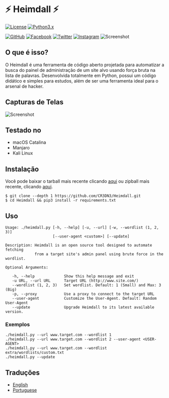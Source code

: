 # ⚡️ Heimdall ⚡️
[![License](https://img.shields.io/badge/Licença-MIT-critical.svg?style=flat-square)](https://github.com/CR3DN3/Heimdall/blob/master/LICENSE) [![Python3.x](https://img.shields.io/badge/Python-3.8-yellow.svg?style=flat-square&logo=python)](https://www.python.org/)

[![GitHub](https://img.shields.io/badge/GitHub-CR3DN3-inactive.svg?style=social&logo=github)](https://github.com/CR3DN3/)
[![Facebook](https://img.shields.io/badge/Facebook-inactive.svg?style=social&logo=Facebook)](https://www.facebook.com/oldygor/)
[![Twitter](https://img.shields.io/badge/Twitter-CR3DN3-inactive.svg?style=social&logo=twitter)](https://twitter.com/CR3DN3/)
[![Instagram](https://img.shields.io/badge/Instagram-inactive.svg?style=social&logo=Instagram)](https://instagram.com/oldygor)
![Screenshot](https://raw.githubusercontent.com/CR3DN3/Heimdall/master/doc/images/heimdall.gif)

## O que é isso?

O Heimdall é uma ferramenta de código aberto projetada para automatizar a busca do painel de administração de um site alvo usando força bruta na lista de palavras. Desenvolvida totalmente em Python, possui um código didático e simples para estudos, além de ser uma ferramenta ideal para o arsenal de hacker.

## Capturas de Telas

![Screenshot](https://raw.githubusercontent.com/CR3DN3/Heimdall/master/doc/images/screenshot.png)

## Testado no

* macOS Catalina
* Manjaro
* Kali Linux

## Instalação

Você pode baixar o tarball mais recente clicando [aqui](https://github.com/CR3DN3/Heimdall/tarball/master) ou zipball mais recente, clicando [aqui](https://github.com/CR3DN3/Heimdall/zipball/master).

    $ git clone --depth 1 https://github.com/CR3DN3/Heimdall.git
    $ cd Heimdall && pip3 install -r requirements.txt

## Uso

```
Usage: ./heimdall.py [-h, --help] [-u, --url] [-w, --wordlist (1, 2, 3)]
                     [--user-agent <custom>] [--update]

Description: Heimdall is an open source tool designed to automate fetching 
             from a target site's admin panel using brute force in the wordlist.

Optional Arguments:

   -h, --help             Show this help message and exit
   -u URL, --url URL      Target URL (http://www.site.com/)
   --wordlist (1, 2, 3)   Set wordlist. Default: 1 (Small) and Max: 3 (Big)
   -p, --proxy            Use a proxy to connect to the target URL
   --user-agent           Customize the User-Agent. Default: Random User-Agent
   --update               Upgrade Heimdall to its latest available version.
```

### Exemplos

```
./heimdall.py --url www.target.com --wordlist 1
./heimdall.py --url www.target.com --wordlist 2 --user-agent <USER-AGENT>
./heimdall.py --url www.target.com --wordlist extra/wordlists/custom.txt
./heimdall.py --update
```

## Traduções

* [English](https://github.com/CR3DN3/Heimdall/blob/master/README.md)
* [Portuguese](https://github.com/CR3DN3/Heimdall/blob/master/doc/translations/README-pt-BR.md)
